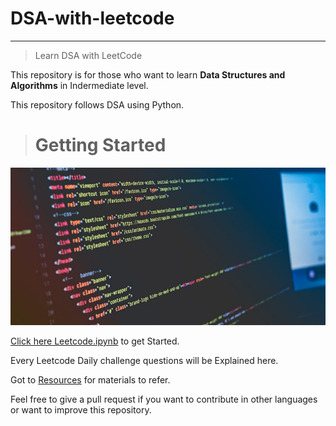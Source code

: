 # DSA-with-leetcode
---

> Learn DSA with LeetCode

This repository is for those who want to learn **Data Structures and Algorithms** in Indermediate level.

This repository follows DSA using Python.

> # Getting Started

![Lets get started](./banner.jpg)

[Click here Leetcode.ipynb](./LeetCode/Aug_end.ipynb) to get Started.

Every Leetcode Daily challenge questions will be Explained here.

Got to [Resources](./Resources) for materials to refer.

Feel free to give a pull request if you want to contribute in other languages or want to improve this repository.
